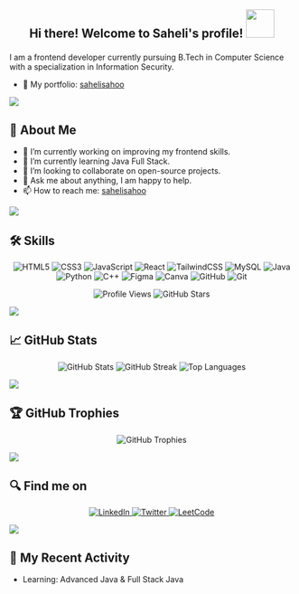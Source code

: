 ## <p align="center">Hi there! Welcome to Saheli's profile! <img src="https://media.giphy.com/media/mGcNjsfWAjY5AEZNw6/giphy.gif" width="50"> </p>

<!--
**crapbagaah/crapbagaah** is a ✨ _special_ ✨ repository because its `README.md` (this file) appears on your GitHub profile. -->

I am a frontend developer currently pursuing B.Tech in Computer Science with a specialization in Information Security. 

- 🌟 My portfolio: [sahelisahoo](https://sahelisahoo.netlify.app/)
<img src="https://user-images.githubusercontent.com/85225156/171937799-8fc9e255-9889-4642-9c92-6df85fb86e82.gif">

## 🚀 About Me

- 🔭 I’m currently working on improving my frontend skills.
- 🌱 I’m currently learning Java Full Stack.
- 🚀 I’m looking to collaborate on open-source projects.
- 💬 Ask me about anything, I am happy to help.
- 📫 How to reach me: [sahelisahoo](mailto:sahelisahoo1809@gmail.com)

<img src="https://user-images.githubusercontent.com/85225156/171937799-8fc9e255-9889-4642-9c92-6df85fb86e82.gif">

## 🛠️ Skills

<p align="center">
  <img src="https://img.shields.io/badge/html5-%23E34F26.svg?style=for-the-badge&logo=html5&logoColor=white" alt="HTML5"/>
  <img src="https://img.shields.io/badge/css3-%231572B6.svg?style=for-the-badge&logo=css3&logoColor=white" alt="CSS3"/>
  <img src="https://img.shields.io/badge/javascript-%23323330.svg?style=for-the-badge&logo=javascript&logoColor=%23F7DF1E" alt="JavaScript"/>
  <img src="https://img.shields.io/badge/react-%2320232a.svg?style=for-the-badge&logo=react&logoColor=%2361DAFB" alt="React"/>
  <img src="https://img.shields.io/badge/tailwindcss-%2338B2AC.svg?style=for-the-badge&logo=tailwind-css&logoColor=white" alt="TailwindCSS"/>
  <img src="https://img.shields.io/badge/mysql-%2300f.svg?style=for-the-badge&logo=mysql&logoColor=white" alt="MySQL"/>
  <img src="https://img.shields.io/badge/java-%23ED8B00.svg?style=for-the-badge&logo=java&logoColor=white" alt="Java"/>
  <img src="https://img.shields.io/badge/python-%233776AB.svg?style=for-the-badge&logo=python&logoColor=white" alt="Python"/>
  <img src="https://img.shields.io/badge/c++-%2300599C.svg?style=for-the-badge&logo=c%2B%2B&logoColor=white" alt="C++"/>
  <img src="https://img.shields.io/badge/figma-%23F24E1E.svg?style=for-the-badge&logo=figma&logoColor=white" alt="Figma"/>
  <img src="https://img.shields.io/badge/canva-%2300C4CC.svg?style=for-the-badge&logo=canva&logoColor=white" alt="Canva"/>
  <img src="https://img.shields.io/badge/github-%23121011.svg?style=for-the-badge&logo=github&logoColor=white" alt="GitHub"/>
  <img src="https://img.shields.io/badge/git-%23F05033.svg?style=for-the-badge&logo=git&logoColor=white" alt="Git"/>
</p>


<p align="center">
  <img src="https://komarev.com/ghpvc/?username=crapbagaah&style=flat-square&color=blue" alt="Profile Views" /> 
  <img src="https://img.shields.io/github/stars/crapbagaah?style=flat-square&color=blue" alt="GitHub Stars" />
</p>

<img src="https://user-images.githubusercontent.com/85225156/171937799-8fc9e255-9889-4642-9c92-6df85fb86e82.gif">

## 📈 GitHub Stats

<p align="center">
  <img src="https://github-readme-stats.vercel.app/api?username=crapbagaah&show_icons=true&theme=radical" alt="GitHub Stats" />
  <img src="https://github-readme-streak-stats.herokuapp.com/?user=crapbagaah&theme=radical" alt="GitHub Streak" />
  <img src="https://github-readme-stats.vercel.app/api/top-langs/?username=crapbagaah&layout=compact&theme=radical" alt="Top Languages" />
</p>

<img src="https://user-images.githubusercontent.com/85225156/171937799-8fc9e255-9889-4642-9c92-6df85fb86e82.gif">

## 🏆 GitHub Trophies

<p align="center">
  <img src="https://github-profile-trophy.vercel.app/?username=crapbagaah&theme=radical" alt="GitHub Trophies" />
</p>

<img src="https://user-images.githubusercontent.com/85225156/171937799-8fc9e255-9889-4642-9c92-6df85fb86e82.gif">

## 🔍 Find me on

<p align="center">
  <a href="https://www.linkedin.com/in/sahelisahoo">
    <img src="https://img.shields.io/badge/LinkedIn-%230A66C2.svg?style=for-the-badge&logo=linkedin&logoColor=white" alt="LinkedIn"/>
  </a>
  <a href="https://twitter.com/crapbagaah">
    <img src="https://img.shields.io/badge/Twitter-%231DA1F2.svg?style=for-the-badge&logo=twitter&logoColor=white" alt="Twitter"/>
  </a>
  <a href="https://leetcode.com/sahsah">
    <img src="https://img.shields.io/badge/LeetCode-%23FFA116.svg?style=for-the-badge&logo=leetcode&logoColor=white" alt="LeetCode"/>
  </a>
</p>

<img src="https://user-images.githubusercontent.com/85225156/171937799-8fc9e255-9889-4642-9c92-6df85fb86e82.gif">

## 📅 My Recent Activity

- Learning: Advanced Java & Full Stack Java

